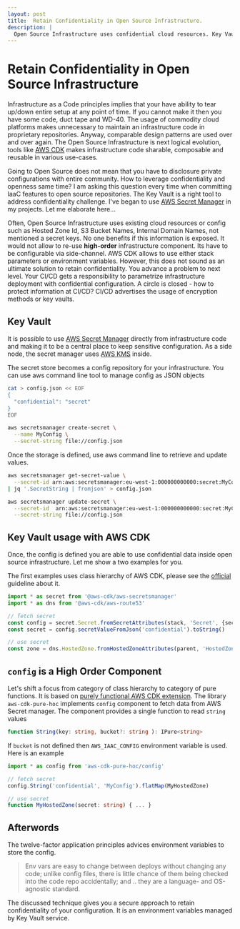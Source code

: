 ```yaml
---
layout: post
title:  Retain Confidentiality in Open Source Infrastructure.
description: |
  Open Source Infrastructure uses confidential cloud resources. Key Vault addresses confidentiality challenge if you open sources your AWS CDK infrastructure.
---
```



# Retain Confidentiality in Open Source Infrastructure

Infrastructure as a Code principles implies that your have ability to tear up/down entire setup at any point of time. If you cannot make it then you have some code, duct tape and WD-40. The usage of commodity cloud platforms makes unnecessary to maintain an infrastructure code in proprietary repositories. Anyway, comparable design patterns are used over and over again. The Open Source Infrastructure is next logical evolution, tools like [AWS CDK](https://docs.aws.amazon.com/cdk/latest/guide/home.html) makes infrastructure code sharable, composable and reusable in various use-cases.

Going to Open Source does not mean that you have to disclosure private configurations with entire community. How to leverage confidentiality and openness same time? I am asking this question every time when committing IaaC features to open source repositories. The Key Vault is a right tool to address confidentiality challenge. I've began to use [AWS Secret Manager](https://aws.amazon.com/secrets-manager/) in my projects. Let me elaborate here...

Often, Open Source Infrastructure uses existing cloud resources or config such as Hosted Zone Id, S3 Bucket Names, Internal Domain Names, not mentioned a secret keys. No one benefits if this information is exposed. It would not allow to re-use **high-order** infrastructure component. Its have to be configurable via side-channel. AWS CDK allows to use either stack parameters or environment variables. However, this does not sound as an ultimate solution to retain confidentiality. You advance a problem to next level. Your CI/CD gets a responsibility to parametrize infrastructure deployment with confidential configuration. A circle is closed - how to protect information at CI/CD? CI/CD advertises the usage of encryption methods or key vaults. 

## Key Vault

It is possible to use [AWS Secret Manager](https://aws.amazon.com/secrets-manager/) directly from infrastructure code and making it to be a central place to keep sensitive configuration. As a side node, the secret manager uses [AWS KMS](https://docs.aws.amazon.com/kms/latest/developerguide/services-secrets-manager.html) inside. 

The secret store becomes a config repository for your infrastructure. You can use aws command line tool to manage config as JSON objects

```bash
cat > config.json << EOF
{
  "confidential": "secret"
}
EOF

aws secretsmanager create-secret \
  --name MyConfig \
  --secret-string file://config.json
```

Once the storage is defined, use aws command line to retrieve and update values.

```bash
aws secretsmanager get-secret-value \
  --secret-id arn:aws:secretsmanager:eu-west-1:000000000000:secret:MyConfig-xxxxxx \
| jq '.SecretString | fromjson' > config.json

aws secretsmanager update-secret \
  --secret-id  arn:aws:secretsmanager:eu-west-1:000000000000:secret:MyConfig-xxxxxx \
  --secret-string file://config.json
```

## Key Vault usage with AWS CDK

Once, the config is defined you are able to use confidential data inside open source infrastructure. Let me show a two examples for you.

The first examples uses class hierarchy of AWS CDK, please see the [official](https://docs.aws.amazon.com/cdk/latest/guide/get_secrets_manager_value.html) guideline about it.

```typescript
import * as secret from '@aws-cdk/aws-secretsmanager'
import * as dns from '@aws-cdk/aws-route53'

// fetch secret
const config = secret.Secret.fromSecretAttributes(stack, 'Secret', {secretArn: 'MyConfig'})
const secret = config.secretValueFromJson('confidential').toString()

// use secret
const zone = dns.HostedZone.fromHostedZoneAttributes(parent, 'HostedZone', {hostedZoneId: secret})
```

## `config` is a High Order Component

Let's shift a focus from category of class hierarchy to category of pure functions. It is based on [purely functional AWS CDK extension](https://github.com/fogfish/aws-cdk-pure). The library `aws-cdk-pure-hoc` implements `config` component to fetch data from AWS Secret manager. The component provides a single function to read `string` values

```typescript
function String(key: string, bucket?: string ): IPure<string>
```

If `bucket` is not defined then `AWS_IAAC_CONFIG` environment variable is used. Here is an example 

```typescript
import * as config from 'aws-cdk-pure-hoc/config'

// fetch secret
config.String('confidential', 'MyConfig').flatMap(MyHostedZone)

// use secret
function MyHostedZone(secret: string) { ... }
```

## Afterwords

The twelve-factor application principles advices environment variables to store the config.

> Env vars are easy to change between deploys without changing any code; unlike config files, there is little chance of them being checked into the code repo accidentally; and .. they are a language- and OS-agnostic standard.

The discussed technique gives you a secure approach to retain confidentiality of your configuration. It is an environment variables managed by Key Vault service.
